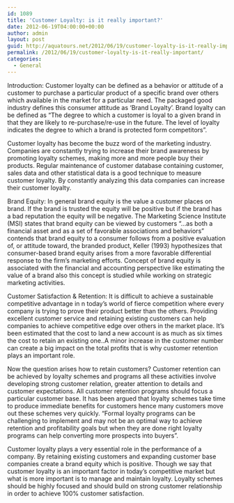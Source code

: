 ```yaml
---
id: 1089
title: 'Customer Loyalty: is it really important?'
date: 2012-06-19T04:00:00+00:00
author: admin
layout: post
guid: http://aquatours.net/2012/06/19/customer-loyalty-is-it-really-important/
permalink: /2012/06/19/customer-loyalty-is-it-really-important/
categories:
  - General
---
```

Introduction: Customer loyalty can be defined as a behavior or attitude of a customer to purchase a particular product of a specific brand over others which available in the market for a particular need. The packaged good industry defines this consumer attitude as ‘Brand Loyalty’. Brand loyalty can be defined as “The degree to which a customer is loyal to a given brand in that they are likely to re-purchase/re-use in the future. The level of loyalty indicates the degree to which a brand is protected form competitors”.

Customer loyalty has become the buzz word of the marketing industry. Companies are constantly trying to increase their brand awareness by promoting loyalty schemes, making more and more people buy their products. Regular maintenance of customer database containing customer, sales data and other statistical data is a good technique to measure customer loyalty. By constantly analyzing this data companies can increase their customer loyalty.

Brand Equity: In general brand equity is the value a customer places on brand. If the brand is trusted the equity will be positive but if the brand has a bad reputation the equity will be negative. The Marketing Science Institute (MSI) states that brand equity can be viewed by customers &#8220;&#8230;as both a financial asset and as a set of favorable associations and behaviors&#8221; contends that brand equity to a consumer follows from a positive evaluation of, or attitude toward, the branded product, Keller (1993) hypothesizes that consumer-based brand equity arises from a more favorable differential response to the firm&#8217;s marketing efforts. Concept of brand equity is associated with the financial and accounting perspective like estimating the value of a brand also this concept is studied while working on strategic marketing activities.

Customer Satisfaction & Retention: It is difficult to achieve a sustainable competitive advantage in n today’s world of fierce competition where every company is trying to prove their product better than the others. Providing excellent customer service and retaining existing customers can help companies to achieve competitive edge over others in the market place. It&#8217;s been estimated that the cost to land a new account is as much as six times the cost to retain an existing one..A minor increase in the customer number can create a big impact on the total profits that is why customer retention plays an important role.

Now the question arises how to retain customers? Customer retention can be achieved by loyalty schemes and programs all these activities involve developing strong customer relation, greater attention to details and customer expectations. All customer retention programs should focus a particular customer base. It has been argued that loyalty schemes take time to produce immediate benefits for customers hence many customers move out these schemes very quickly. “Formal loyalty programs can be challenging to implement and may not be an optimal way to achieve retention and profitability goals but when they are done right loyalty programs can help converting more prospects into buyers”.

Customer loyalty plays a very essential role in the performance of a company. By retaining existing customers and expanding customer base companies create a brand equity which is positive. Though we say that customer loyalty is an important factor in today’s competitive market but what is more important is to manage and maintain loyalty. Loyalty schemes should be highly focused and should build on strong customer relationship in order to achieve 100% customer satisfaction.